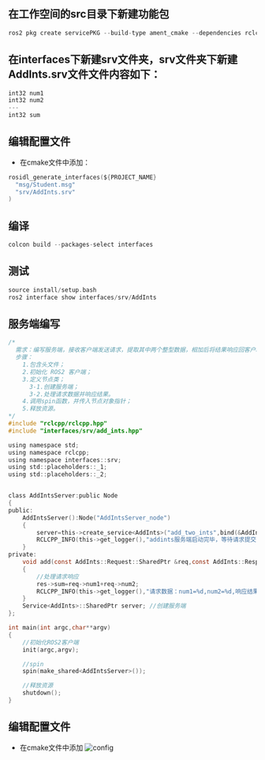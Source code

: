## 在工作空间的src目录下新建功能包
```C
ros2 pkg create servicePKG --build-type ament_cmake --dependencies rclcpp interfaces
```
## 在interfaces下新建srv文件夹，srv文件夹下新建AddInts.srv文件文件内容如下：
```C
int32 num1
int32 num2
---
int32 sum
```
## 编辑配置文件
- 在cmake文件中添加：
```C
rosidl_generate_interfaces(${PROJECT_NAME}
  "msg/Student.msg"
  "srv/AddInts.srv"
)
```
## 编译
```C
colcon build --packages-select interfaces
```
## 测试
```C
source install/setup.bash
ros2 interface show interfaces/srv/AddInts
```
## 服务端编写
```C
/*  
  需求：编写服务端，接收客户端发送请求，提取其中两个整型数据，相加后将结果响应回客户端。
  步骤：
    1.包含头文件；
    2.初始化 ROS2 客户端；
    3.定义节点类；
      3-1.创建服务端；
      3-2.处理请求数据并响应结果。
    4.调用spin函数，并传入节点对象指针；
    5.释放资源。
*/
#include "rclcpp/rclcpp.hpp"
#include "interfaces/srv/add_ints.hpp"

using namespace std;
using namespace rclcpp;
using namespace interfaces::srv;
using std::placeholders::_1;
using std::placeholders::_2;


class AddIntsServer:public Node
{
public:
    AddIntsServer():Node("AddIntsServer_node")
    {
        server=this->create_service<AddInts>("add_two_ints",bind(&AddIntsServer::add,this,_1,_2));
        RCLCPP_INFO(this->get_logger(),"addints服务端启动完毕，等待请求提交...");
    }
private:
    void add(const AddInts::Request::SharedPtr &req,const AddInts::Response::SharedPtr &res)//回调函数
    {
        //处理请求响应
        res->sum=req->num1+req->num2;
        RCLCPP_INFO(this->get_logger(),"请求数据：num1=%d,num2=%d,响应结果:sum=%d",req->num1,req->num2,req->num2);
    }
    Service<AddInts>::SharedPtr server; //创建服务端
};

int main(int argc,char**argv)
{
    //初始化ROS2客户端
    init(argc,argv);

    //spin
    spin(make_shared<AddIntsServer>());

    //释放资源
    shutdown();
}
```
## 编辑配置文件 
- 在cmake文件中添加
![config](https://github.com/user-attachments/assets/32d4d5bc-28e1-4db6-9afd-9fdba60c2a54)

